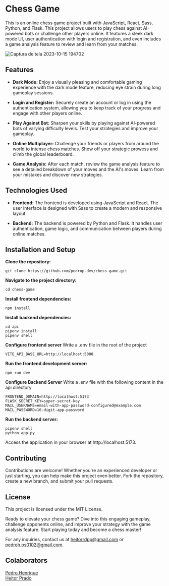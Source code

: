 # Chess Game

This is an online chess game project built with JavaScript, React, Sass, Python, and Flask. This project allows users to play chess against AI-powered bots or challenge other players online. It features a sleek dark mode UI, user authentication with login and registration, and even includes a game analysis feature to review and learn from your matches.

![Captura de tela 2023-10-15 194702](https://github.com/pedrop-dev/chess-game/assets/92335472/c5ee4f16-2df0-49ca-933a-2d8957f5bfab)

## Features


+ **Dark Mode:** Enjoy a visually pleasing and comfortable gaming experience with the dark mode feature, reducing eye strain during long gameplay sessions.

+ **Login and Register:** Securely create an account or log in using the authentication system, allowing you to keep track of your progress and engage with other players online.

+ **Play Against Bot:** Sharpen your skills by playing against AI-powered bots of varying difficulty levels. Test your strategies and improve your gameplay.

+ **Online Multiplayer:** Challenge your friends or players from around the world to intense chess matches. Show off your strategic prowess and climb the global leaderboard.

+ **Game Analysis:** After each match, review the game analysis feature to see a detailed breakdown of your moves and the AI's moves. Learn from your mistakes and discover new strategies.

## Technologies Used

+ **Frontend:** The frontend is developed using JavaScript and React. The user interface is designed with Sass to create a modern and responsive layout.

+ **Backend:** The backend is powered by Python and Flask. It handles user authentication, game logic, and communication between players during online matches.

## Installation and Setup

**Clone the repository:**
```
git clone https://github.com/pedrop-dev/chess-game.git
```

**Navigate to the project directory:**
```
cd chess-game
```

**Install frontend dependencies:**
```
npm install
```

**Install backend dependencies:**
```
cd api
pipenv install 
pipenv shell

```
**Configure frontend server**
Write a .env file in the root of the project
```
VITE_API_BASE_URL=http://localhost:5000
```
**Run the frontend development server:**
```
npm run dev
```
**Configure Backend Server**
Write a .env file with the following content in the api directory
```
FRONTEND_DOMAIN=http://localhost:5173
FLASK_SECRET_KEY=super-secret-key
MAIL_USERNAME=email-with-app-password-configured@example.com
MAIL_PASSWORD=16-digit-app-password
```
**Run the backend server:**
```
pipenv shell
python app.py
```
Access the application in your browser at http://localhost:5173.

## Contributing
Contributions are welcome! Whether you're an experienced developer or just starting, you can help make this project even better. Fork the repository, create a new branch, and submit your pull requests.

## License
This project is licensed under the MIT License.

Ready to elevate your chess game? Dive into this engaging gameplay, challenge opponents online, and improve your strategy with the game analysis feature. Start playing today and become a chess master!

For any inquiries, contact us at heitorrdpp@gmail.com or pedroh.ps0102@gmail.com.

## Colaborators

[Pedro Henrique](https://www.linkedin.com/in/pedroh-ps/) <br>
[Heitor Prado](https://www.linkedin.com/in/heitor-prado-99767227b/)

